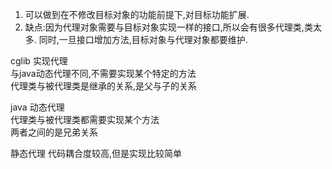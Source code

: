 1. 可以做到在不修改目标对象的功能前提下,对目标功能扩展.
2. 缺点:因为代理对象需要与目标对象实现一样的接口,所以会有很多代理类,类太多.
同时,一旦接口增加方法,目标对象与代理对象都要维护.

cglib 实现代理  
与java动态代理不同,不需要实现某个特定的方法  
代理类与被代理类是继承的关系,是父与子的关系

java 动态代理  
代理类与被代理类都需要实现某个方法  
两者之间的是兄弟关系

静态代理
代码耦合度较高,但是实现比较简单